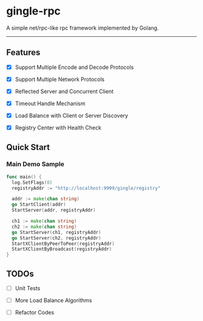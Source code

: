 # gingle-rpc

A simple net/rpc-like rpc framework implemented by Golang.

---

## Features

- [x] Support Multiple Encode and Decode Protocols

- [x] Support Multiple Network Protocols

- [x] Reflected Server and Concurrent Client

- [x] Timeout Handle Mechanism

- [x] Load Balance with Client or Server Discovery

- [x] Registry Center with Health Check

## Quick Start

### Main Demo Sample

```go
func main() {
  log.SetFlags(0)
  registryAddr := "http://localhost:9999/gingle/registry"

  addr := make(chan string)
  go StartClient(addr)
  StartServer(addr, registryAddr)

  ch1 := make(chan string)
  ch2 := make(chan string)
  go StartServer(ch1, registryAddr)
  go StartServer(ch2, registryAddr)
  StartXClientByPeerToPeer(registryAddr)
  StartXClientByBroadcast(registryAddr)
}
```

## TODOs

- [ ] Unit Tests

- [ ] More Load Balance Algorithms

- [ ] Refactor Codes
